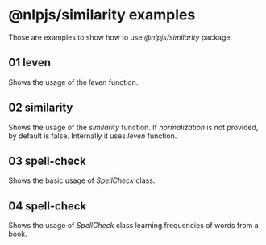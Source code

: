 # @nlpjs/similarity examples

Those are examples to show how to use _@nlpjs/similarity_ package.

## 01 leven
Shows the usage of the _leven_ function.

## 02 similarity
Shows the usage of the _similarity_ function. If _normalization_ is not provided, by default is false. Internally it uses _leven_ function.

## 03 spell-check
Shows the basic usage of _SpellCheck_ class.

## 04 spell-check
Shows the usage of _SpellCheck_ class learning frequencies of words from a book.